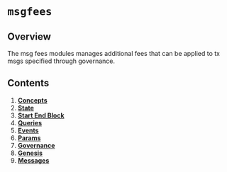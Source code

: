 # `msgfees`

## Overview

The msg fees modules manages additional fees that can be applied to tx msgs specified through governance.



## Contents

1. **[Concepts](01_concepts.md)**
2. **[State](02_state.md)**
3. **[Start End Block](03_start_end_block.md)**
4. **[Queries](04_queries.md)**
5. **[Events](05_events.md)**
6. **[Params](06_params.md)**
7. **[Governance](07_governance.md)**
8. **[Genesis](08_genesis.md)**
9. **[Messages](09_messages.md)**